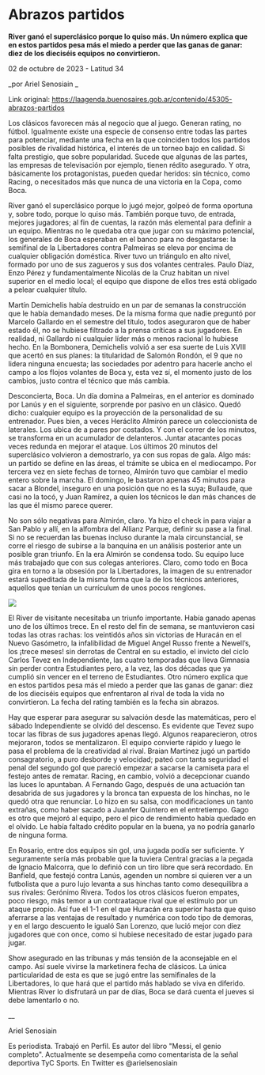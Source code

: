 # Abrazos partidos

**River ganó el superclásico porque lo quiso más. Un número explica que en estos partidos pesa más el miedo a perder que las ganas de ganar: diez de los dieciséis equipos no convirtieron.**

02 de octubre de 2023 - Latitud 34

_por Ariel Senosiain _

Link original: https://laagenda.buenosaires.gob.ar/contenido/45305-abrazos-partidos



Los clásicos favorecen más al negocio que al juego. Generan rating, no fútbol. Igualmente existe una especie de consenso entre todas las partes para potenciar, mediante una fecha en la que coinciden todos los partidos posibles de rivalidad histórica, el interés de un torneo bajo en calidad. Si falta prestigio, que sobre popularidad. Sucede que algunas de las partes, las empresas de televisación por ejemplo, tienen rédito asegurado. Y otra, básicamente los protagonistas, pueden quedar heridos: sin técnico, como Racing, o necesitados más que nunca de una victoria en la Copa, como Boca.




River ganó el superclásico porque lo jugó mejor, golpeó de forma oportuna y, sobre todo, porque lo quiso más. También porque tuvo, de entrada, mejores jugadores; al fin de cuentas, la razón más elemental para definir a un equipo. Mientras no le quedaba otra que jugar con su máximo potencial, los generales de Boca esperaban en el banco para no desgastarse: la semifinal de la Libertadores contra Palmeiras se eleva por encima de cualquier obligación doméstica. River tuvo un triángulo en alto nivel, formado por uno de sus zagueros y sus dos volantes centrales. Paulo Díaz, Enzo Pérez y fundamentalmente Nicolás de la Cruz habitan un nivel superior en el medio local; el equipo que dispone de ellos tres está obligado a pelear cualquier título.




Martín Demichelis había destruido en un par de semanas la construcción que le había demandado meses. De la misma forma que nadie preguntó por Marcelo Gallardo en el semestre del título, todos aseguraron que de haber estado él, no se hubiese filtrado a la prensa críticas a sus jugadores. En realidad, ni Gallardo ni cualquier líder más o menos racional lo hubiese hecho. En la Bombonera, Demichelis volvió a ser esa suerte de Luis XVIII que acertó en sus planes: la titularidad de Salomón Rondón, el 9 que no lidera ninguna encuesta; las sociedades por adentro para hacerle ancho el campo a los flojos volantes de Boca y, esta vez sí, el momento justo de los cambios, justo contra el técnico que más cambia.




Desconcierta, Boca. Un día domina a Palmeiras, en el anterior es dominado por Lanús y en el siguiente, sorprende por pasivo en un clásico. Quedó dicho: cualquier equipo es la proyección de la personalidad de su entrenador. Pues bien, a veces Heráclito Almirón parece un coleccionista de laterales. Los ubica de a pares por costados. Y con el correr de los minutos, se transforma en un acumulador de delanteros. Juntar atacantes pocas veces redunda en mejorar el ataque. Los últimos 20 minutos del superclásico volvieron a demostrarlo, ya con sus ropas de gala. Algo más: un partido se define en las áreas, el trámite se ubica en el mediocampo. Por tercera vez en siete fechas de torneo, Almirón tuvo que cambiar el medio entero sobre la marcha. El domingo, le bastaron apenas 45 minutos para sacar a Blondel, inseguro en una posición que no es la suya; Bullaude, que casi no la tocó, y Juan Ramírez, a quien los técnicos le dan más chances de las que él mismo parece querer.




No son sólo negativas para Almirón, claro. Ya hizo el check in para viajar a San Pablo y allí, en la alfombra del Allianz Parque, definir su pase a la final. Si no se recuerdan las buenas incluso durante la mala circunstancial, se corre el riesgo de subirse a la banquina en un análisis posterior ante un posible gran triunfo. En la era Almirón se condensa todo. Su equipo luce más trabajado que con sus colegas anteriores. Claro, como todo en Boca gira en torno a la obsesión por la Libertadores, la imagen de su entrenador estará supeditada de la misma forma que la de los técnicos anteriores, aquellos que tenían un currículum de unos pocos renglones.




[![](https://img.youtube.com/vi/KRwSWa-Mfgw/0.jpg)](https://www.youtube.com/watch?v=KRwSWa-Mfgw)




El River de visitante necesitaba un triunfo importante. Había ganado apenas uno de los últimos trece. En el resto del fin de semana, se mantuvieron casi todas las otras rachas: los veintidós años sin victorias de Huracán en el Nuevo Gasómetro, la infalibilidad de Miguel Angel Russo frente a Newell’s, los ¡trece meses! sin derrotas de Central en su estadio, el invicto del ciclo Carlos Tevez en Independiente, las cuatro temporadas que lleva Gimnasia sin perder contra Estudiantes pero, a la vez, las dos décadas que ya cumplió sin vencer en el terreno de Estudiantes. Otro número explica que en estos partidos pesa más el miedo a perder que las ganas de ganar: diez de los dieciséis equipos que enfrentaron al rival de toda la vida no convirtieron. La fecha del rating también es la fecha sin abrazos.




Hay que esperar para asegurar su salvación desde las matemáticas, pero el sábado Independiente se olvidó del descenso. Es evidente que Tevez supo tocar las fibras de sus jugadores apenas llegó. Algunos reaparecieron, otros mejoraron, todos se mentalizaron. El equipo convierte rápido y luego le pasa el problema de la creatividad al rival. Braian Martínez jugó un partido consagratorio, a puro desborde y velocidad; pateó con tanta seguridad el penal del segundo gol que pareció empezar a sacarse la camiseta para el festejo antes de rematar. Racing, en cambio, volvió a decepcionar cuando las luces lo apuntaban. A Fernando Gago, después de una actuación tan desabrida de sus jugadores y la bronca tan expuesta de los hinchas, no le quedó otra que renunciar. Lo hizo en su salsa, con modificaciones un tanto extrañas, como haber sacado a Juanfer Quintero en el entretiempo. Gago es otro que mejoró al equipo, pero el pico de rendimiento había quedado en el olvido. Le había faltado crédito popular en la buena, ya no podría ganarlo de ninguna forma.




En Rosario, entre dos equipos sin gol, una jugada podía ser suficiente. Y seguramente sería más probable que la tuviera Central gracias a la pegada de Ignacio Malcorra, que lo definió con un tiro libre que será recordado. En Banfield, que festejó contra Lanús, agenden un nombre si quieren ver a un futbolista que a puro lujo levanta a sus hinchas tanto como desequilibra a sus rivales: Gerónimo Rivera. Todos los otros clásicos fueron empates, poco riesgo, más temor a un contraataque rival que el estímulo por un ataque propio. Así fue el 1-1 en el que Huracán era superior hasta que quiso aferrarse a las ventajas de resultado y numérica con todo tipo de demoras, y en el largo descuento le igualó San Lorenzo, que lució mejor con diez jugadores que con once, como si hubiese necesitado de estar jugado para jugar.




Show asegurado en las tribunas y más tensión de la aconsejable en el campo. Así suele vivirse la marketinera fecha de clásicos. La única particularidad de esta es que se jugó entre las semifinales de la Libertadores, lo que hará que el partido más hablado se viva en diferido. Mientras River lo disfrutará un par de días, Boca se dará cuenta el jueves si debe lamentarlo o no.




\_\_




Ariel Senosiain




Es periodista. Trabajó en Perfil. Es autor del libro "Messi, el genio completo". Actualmente se desempeña como comentarista de la señal deportiva TyC Sports. En Twitter es @arielsenosiain



